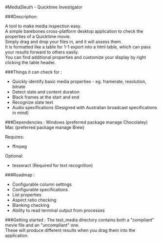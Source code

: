 #MediaSleuth - Quicktime Investigator


###Description: 

A tool to make media inspection easy. \
A simple barebones cross-platform desktop application to check the properties of a Quicktime movie. \
Simply drag and drop your files in, and it will assess them. \
It is formatted like a table for 1-1 export into a html table, which can pass your results forward to others easily. \
You can find additional properties and customize your display by right clicking the table header. 

###Things it can check for :
- Quickly identify basic media properties - eg. framerate, resolution, bitrate
- Detect slate and content duration
- Black frames at the start and end 
- Recognize slate text
- Audio specifications (Designed with Australian broadcast specifications in mind)

###Dependencies : 
Windows (preferred package manage Chocolatey) \
Mac (preferred package manage Brew) 

Requires:
- ffmpeg

Optional:
- tesseract (Required for text recognition)

###Roadmap : 
- Configurable column settings
- Configurable specifications  
- List properties
- Aspect ratio checking
- Blanking checking
- Ability to read terminal output from processes

###Getting started : 
The test_media directory contains both a "compliant" movie file and an "uncompliant" one. \
These will produce different results when you drag them into the application.

